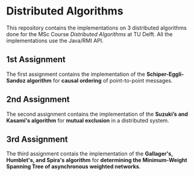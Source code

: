 # Distributed Algorithms

This repository contains the implementations on 3 distributed algorithms done for the MSc Course *Distributed Algorithms* at TU Delft. All the implementations use the Java/RMI API.

## 1st Assignment

The first assignment contains the implementation of the **Schiper-Eggli-Sandoz algorithm** for **causal ordering** of point-to-point messages.

## 2nd Assignment

The second assignment contains the implementation of the **Suzuki’s and Kasami's algorithm** for **mutual exclusion** in a distributed system.

## 3rd Assignment

The third assignment contais the implementation of the **Gallager's, Humblet's, and Spira's algorithm** for **determining the Minimum-Weight Spanning Tree of asynchronous weighted networks**. 